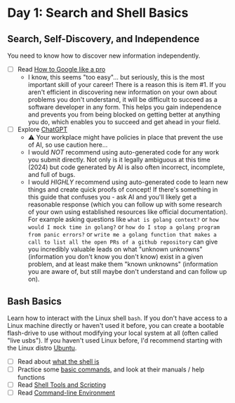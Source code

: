 # Day 1: Search and Shell Basics

## Search, Self-Discovery, and Independence

You need to know how to discover new information independently.

- [ ] Read [How to Google like a pro](https://www.freecodecamp.org/news/how-to-google-like-a-pro-10-tips-for-effective-googling/)
    - I know, this seems "too easy"... but seriously, this is the most important skill of your career! There is a reason this is item #1. If you aren't efficient in discovering new information on your own about problems you don't understand, it will be difficult to succeed as a software developer in any form. This helps you gain independence and prevents you from being blocked on getting better at anything you do, which enables you to succeed and get ahead in your field.
- [ ] Explore [ChatGPT](https://chat.openai.com/auth/login)
    - :warning: Your workplace might have policies in place that prevent the use of AI, so use caution here...
    - I would _NOT_ recommend using auto-generated code for any work you submit directly. Not only is it legally ambiguous at this time (2024) but code generated by AI is also often incorrect, incomplete, and full of bugs.
    - I would _HIGHLY_ recommend using auto-generated code to learn new things and create quick proofs of concept! If there's something in this guide that confuses you - ask AI and you'll likely get a reasonable response (which you can follow up with some research of your own using established resources like official documentation). For example asking questions like `what is golang context?` or `how would I mock time in golang?` or `how do I stop a golang program from panic errors?` or `write me a golang function that makes a call to list all the open PRs of a github repository` can give you incredibly valuable leads on what "unknown unknowns" (information you don't know you don't know) exist in a given problem, and at least make them "known unknowns" (information you are aware of, but still maybe don't understand and can follow up on).


## Bash Basics

Learn how to interact with the Linux shell `bash`. If you don't have access to a Linux machine directly or haven't used it before, you can create a bootable flash-drive to use without modifying your local system at all (often called "live usbs"). If you haven't used Linux before, I'd recommend starting with the Linux distro [Ubuntu](https://ubuntu.com/tutorials/create-a-usb-stick-on-ubuntu#1-overview).

- [ ] Read about [what the shell is](https://missing.csail.mit.edu/2020/course-shell/)
- [ ] Practice some [basic commands](https://www.educative.io/blog/bash-shell-command-cheat-sheet), and look at their manuals / help functions
- [ ] Read [Shell Tools and Scripting](https://missing.csail.mit.edu/2020/shell-tools/)
- [ ] Read [Command-line Environment](https://missing.csail.mit.edu/2020/command-line/)
